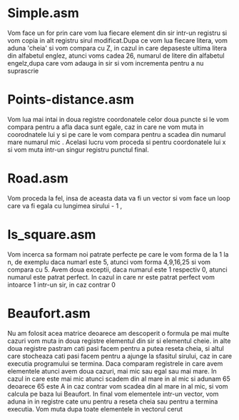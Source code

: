 # Simple.asm
Vom face un for prin care vom lua fiecare element din sir intr-un registru si vom copia in alt registru sirul modificat.Dupa ce vom lua fiecare litera, vom aduna 'cheia' si vom compara cu Z, in cazul in care depaseste
ultima litera din alfabetul englez, atunci voms cadea 26, numarul de litere din alfabetul engelz,dupa care vom adauga in sir si vom incrementa pentru a nu suprascrie

# Points-distance.asm
Vom lua mai intai in doua registre coordonatele celor doua puncte si le vom compara pentru a afla daca sunt egale, caz in care ne vom muta in coorodnatele lui y si pe care le vom compara
pentru a scadea din numarul mare numarul mic . Acelasi lucru vom proceda si pentru coordonatele lui x si vom muta intr-un singur registru punctul final.

# Road.asm
Vom proceda la fel, insa de aceasta data va fi un vector si vom face un loop care va fi egala cu lungimea sirului - 1 ,

# Is_square.asm 
Vom incerca sa formam noi patrate perfecte pe care le vom forma de la 1 la n, de exemplu daca numarl este 5, atunci vom forma 4,9,16,25 si vom compara cu 5.
Avem doua exceptii, daca numarul este 1 respectiv 0, atunci numarul este patrat perfect. In cazul in care nr este patrat perfect vom intoarce 1 intr-un sir, in caz contrar 0

# Beaufort.asm
Nu am folosit acea matrice deoarece am descoperit o formula pe mai multe cazuri vom muta in doua registre elementul din sir si elementul cheie. in alte doua registre 
pastram cati pasi facem pentru a putea reseta cheia, si altul care stocheaza cati pasi facem pentru a ajunge la sfasitul sirului, caz in care executia programului se termina. Daca comparam
registrele in care avem elementele atunci avem doua cazuri, mai mic sau egal sau mai mare.
In cazul in care este mai mic atunci scadem din al mare in al mic si adunam 65 deoarece 65 este A in caz contrar vom scadea din al mare in al mic, si vom calcula pe baza lui Beaufort.
In final vom elementele intr-un vector, vom aduna in in registre cate unu pentru a reseta cheia sau pentru a termina executia. Vom muta dupa toate elementele in vectorul cerut

